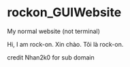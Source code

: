 # rockon_GUIWebsite
My normal website (not terminal)

Hi, I am rock-on.
Xin chào. Tôi là rock-on.

credit Nhan2k0 for sub domain
